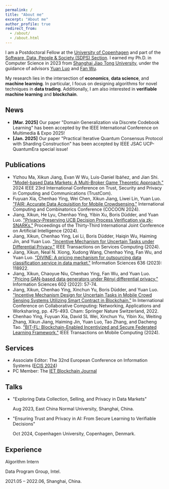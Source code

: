 ```yaml
---
permalink: /
title: "About me"
excerpt: "About me"
author_profile: true
redirect_from: 
  - /about/
  - /about.html
---
```


I am a Postdoctoral Fellow at the [University of Copenhagen](https://www.ku.dk/) and part of the [Software, Data, People & Society (SDPS) Section](https://di.ku.dk/english/research/sdps/). I earned my Ph.D. in Computer Science in 2023 from [Shanghai Jiao Tong University](https://www.cs.sjtu.edu.cn/en/index.aspx), under the guidance of advisors [Yuan Luo](https://www.cs.sjtu.edu.cn/en/PeopleDetail.aspx?id=155) and [Fan Wu](https://www.cs.sjtu.edu.cn/~fwu/).

My research lies in the intersection of **economics**, **data science**, and **machine learning**. In particular, I focus on designing algorithms for novel techniques in **data trading**. Additionally, I am also interested in **verifiable machine learning** and **blockchain**.

News
------
- **[Mar. 2025]** Our paper "Domain Generalization via Discrete Codebook Learning" has been accepted by the IEEE International Conference on Multimedia & Expo 2025!
- **[Jan. 2025]** Our paper "Practical Iterative Quantum Consensus Protocol with Sharding Construction" has been accepted by IEEE JSAC UCP-QuantumEra special issue!

Publications
------
-  Yizhou Ma, Xikun Jiang, Evan W Wu, Luis-Daniel Ibáñez, and Jian Shi. ["Model-based Data Markets: A Multi-Broker Game Theoretic Approach."](https://ieeexplore.ieee.org/stamp/stamp.jsp?arnumber=10944837) 2024 IEEE 23rd International Conference on Trust, Security and Privacy in Computing and Communications (TrustCom).
-  Fuyuan Xia, Chenhao Ying, Wei Chen, Xikun Jiang, Liwei Lin, Yuan Luo. ["FAIR: Accurate Data Acquisition for Mobile Crowdsensing."](https://link.springer.com/chapter/10.1007/978-981-96-1093-8_3) International Computing and Combinatorics Conference (COCOON 2024).
-  Jiang, Xikun, He Lyu, Chenhao Ying, Yibin Xu, Boris Düdder, and Yuan Luo. ["Privacy-Preserving UCB Decision Process Verification via zk-SNARKs."](https://www.ijcai.org/proceedings/2024/0652.pdf) Proceedings of the Thirty-Third International Joint Conference on Artificial Intelligence (2024).
-  Jiang, Xikun, Chenhao Ying, Lei Li, Boris Düdder, Haiqin Wu, Haiming Jin, and Yuan Luo. ["Incentive Mechanism for Uncertain Tasks under Differential Privacy."](https://ieeexplore.ieee.org/abstract/document/10468636?casa_token=MkmDyQ2DnUoAAAAA:Gwm7xg0MqlKp5YBv16SYCxleThEaDLu6qFGm3qllEanlvRE37X16Po-kY7fXYJNpKAANbEspQac) IEEE Transactions on Services Computing (2024).
-  Jiang, Xikun, Neal N. Xiong, Xudong Wang, Chenhao Ying, Fan Wu, and Yuan Luo. ["DIVINE: A pricing mechanism for outsourcing data classification service in data market."](https://www.sciencedirect.com/science/article/abs/pii/S0020025523004929) Information Sciences 636 (2023): 118922.
-  Jiang, Xikun, Chaoyue Niu, Chenhao Ying, Fan Wu, and Yuan Luo. ["Pricing GAN-based data generators under Rényi differential privacy."](https://www.sciencedirect.com/science/article/pii/S0020025522003723) Information Sciences 602 (2022): 57-74.
-  Jiang, Xikun, Chenhao Ying, Xinchun Yu, Boris Düdder, and Yuan Luo. ["Incentive Mechanism Design for Uncertain Tasks in Mobile Crowd Sensing Systems Utilizing Smart Contract in Blockchain."](https://link.springer.com/chapter/10.1007/978-3-031-24383-7_26) In International Conference on Collaborative Computing: Networking, Applications and Worksharing, pp. 475-493. Cham: Springer Nature Switzerland, 2022.
-  Chenhao Ying, Fuyuan Xia, David SL Wei, Xinchun Yu, Yibin Xu, Weiting Zhang, Xikun Jiang, Haiming Jin, Yuan Luo, Tao Zhang, and Dacheng Tao. ["BIT-FL: Blockchain-Enabled Incentivized and Secure Federated Learning Framework."](https://ieeexplore.ieee.org/stamp/stamp.jsp?arnumber=10713281) IEEE Transactions on Mobile Computing (2024).


Services
------
-  Associate Editor: The 32nd European Conference on Information Systems ([ECIS 2024](https://ecis2024.eu/track-descriptions/))
-  PC Member: The [IET Blockchain Journal](https://ietresearch.onlinelibrary.wiley.com/journal/26341573)

Talks
------
-  "Exploring Data Collection, Selling, and Privacy in Data Markets" 

     Aug 2023, East China Normal University, Shanghai, China.
   
-  "Ensuring Trust and Privacy in AI: From Secure Learning to Verifiable Decisions" 

     Oct 2024, Copenhagen University, Copenhagen, Denmark.

Experience
------
Algorithm Intern

Data Program Group, Intel.

2021.05 – 2022.06, Shanghai, China.
